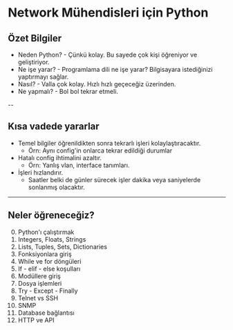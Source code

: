 # Network Mühendisleri için Python
## Özet Bilgiler

* Neden Python? - Çünkü kolay. Bu sayede çok kişi öğreniyor ve geliştiriyor.
* Ne işe yarar? - Programlama dili ne işe yarar? Bilgisayara istediğinizi yaptırmayı sağlar.
* Nasıl? - Valla çok kolay. Hızlı hızlı geçeceğiz üzerinden.
* Ne yapmalı? - Bol bol tekrar etmeli.

--

## Kısa vadede yararlar

* Temel bilgiler öğrenildikten sonra tekrarlı işleri kolaylaştıracaktır.
  * Örn: Aynı config'in onlarca tekrar edildiği durumlar
* Hatalı config ihtimalini azaltır.
  * Örn: Yanlış vlan, interface tanımları.
* İşleri hızlandırır.
  * Saatler belki de günler sürecek işler dakika veya saniyelerde sonlanmış olacaktır.

---

## Neler öğreneceğiz?

0. Python'ı çalıştırmak
1. Integers, Floats, Strings
2. Lists, Tuples, Sets, Dictionaries
3. Fonksiyonlara giriş
4. While ve for döngüleri
5. If - elif - else koşulları
6. Modüllere giriş
7. Dosya işlemleri
8. Try - Except - Finally
9. Telnet vs SSH
10. SNMP
11. Database bağlantısı
12. HTTP ve API
